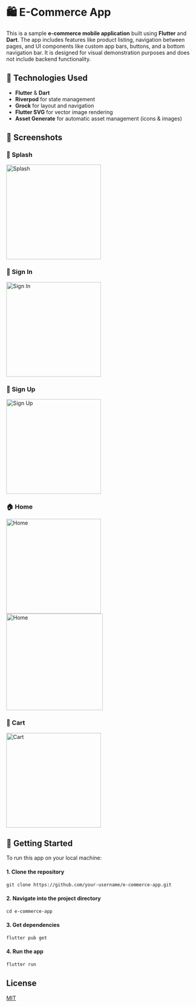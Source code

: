 # 🛍️ E-Commerce App

This is a sample **e-commerce mobile application** built using **Flutter** and **Dart**. The app includes features like product listing, navigation between pages, and UI components like custom app bars, buttons, and a bottom navigation bar. It is designed for visual demonstration purposes and does not include backend functionality.

## 🧠 Technologies Used

- **Flutter** & **Dart**
- **Riverpod** for state management
- **Grock** for layout and navigation
- **Flutter SVG** for vector image rendering
- **Asset Generate** for automatic asset management (icons & images)

## 📸 Screenshots

### 👋 Splash
<img src="assets/screenshots/sc1.png" alt="Splash" width="250"/>

### 🔐 Sign In 
<img src="assets/screenshots/sc001.png" alt="Sign In" width="250"/>

### 📝 Sign Up
<img src="assets/screenshots/sc01.png" alt="Sign Up" width="250"/>

### 🏠 Home 
<img src="assets/screenshots/sc2.png" alt="Home" width="250"/> <img src="assets/screenshots/sc3.png" alt="Home" width="255"/>

### 🛒 Cart
<img src="assets/screenshots/sc4.png" alt="Cart" width="250"/>

## 🚀 Getting Started

To run this app on your local machine:

#### 1. Clone the repository
```markdown
git clone https://github.com/your-username/e-commerce-app.git
```
#### 2. Navigate into the project directory
```markdown
cd e-commerce-app
```
#### 3. Get dependencies
```markdown
flutter pub get
```
#### 4. Run the app
```markdown
flutter run
```
## License

[MIT](https://choosealicense.com/licenses/mit/)


